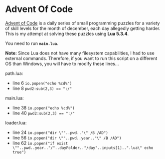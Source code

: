 # Advent Of Code

[Advent of Code](http://adventofcode.com) is a daily series of small programming puzzles for a variety of skill levels for the month of december, each day allegedly getting harder. This is my attempt at solving these puzzles using **Lua 5.3.4**.

You need to run **`main.lua`**.

**Note:** Since Lua does not have many filesystem capabilities, I had to use external commands. Therefore, if you want to run this script on a different OS than Windows, you will have to modify these lines...

path.lua:
 * line 6 `io.popen("echo %cd%")`
 * line 8 `pwd2:sub(2,3) == ":/"`

main.lua:
 * line 38 `io.popen("echo %cd%")`
 * line 40 `pwd2:sub(2,3) == ":/"`

loader.lua:
 * line 24 `io.popen("dir \""..pwd.."\" /B /AD")`
 * line 56 `io.popen("dir \""..pwd..year.."\" /B /AD")`
 * line 62 `io.popen("if exist \""..pwd..year.."/"..dayFolder.."/day"..inputs[1]..".lua\" echo true")`